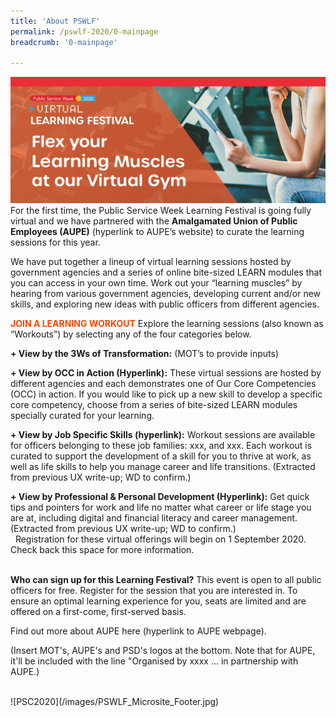```yaml
---
title: 'About PSWLF'
permalink: /pswlf-2020/0-mainpage
breadcrumb: '0-mainpage'

---
```

![PSC2020](/images/PSWLF_Microsite_Banner.jpg)
<br> For the first time, the Public Service Week Learning Festival is going fully virtual and we have partnered with the <b>Amalgamated Union of Public Employees (AUPE)</b> (hyperlink to AUPE’s website) to curate the learning sessions for this year.

We have put together a lineup of virtual learning sessions hosted by government agencies and a series of online bite-sized LEARN modules that you can access in your own time. Work out your “learning muscles” by hearing from various government agencies, developing current and/or new skills, and exploring new ideas with public officers from different agencies.

<font color="orangered"><b>JOIN A LEARNING WORKOUT</b></font>
Explore the learning sessions (also known as “Workouts”) by selecting any of the four categories below.

<b>+ View by the 3Ws of Transformation:</b> (MOT’s to provide inputs)

<b>+  View by OCC in Action (Hyperlink):</b>
These virtual sessions are hosted by different agencies and each demonstrates one of Our Core Competencies (OCC) in action. If you would like to pick up a new skill to develop a specific core competency, choose from a series of bite-sized LEARN modules specially curated for your learning.
 
<b>+ View by Job Specific Skills (hyperlink):</b>
Workout sessions are available for officers belonging to these job families: xxx, and xxx. Each workout is curated to support the development of a skill for you to thrive at work, as well as life skills to help you manage career and life transitions. (Extracted from previous UX write-up; WD to confirm.)

<b>+ View by Professional & Personal Development (Hyperlink):</b>
Get quick tips and pointers for work and life no matter what career or life stage you are at, including digital and financial literacy and career management. (Extracted from previous UX write-up; WD to confirm.)
  
<br>  
Registration for these virtual offerings will begin on 1 September 2020. Check back this space for more information.

<br>
<b>Who can sign up for this Learning Festival?</b>
This event is open to all public officers for free. Register for the session that you are interested in. To ensure an optimal learning experience for you, seats are limited and are offered on a first-come, first-served basis.

Find out more about AUPE here (hyperlink to AUPE webpage).

(Insert MOT's, AUPE's and PSD's logos at the bottom. Note that for AUPE, it'll be included with the line "Organised by xxxx ... in partnership with AUPE.)

<br>
![PSC2020](/images/PSWLF_Microsite_Footer.jpg)
